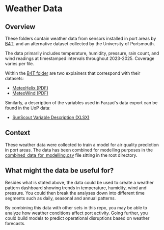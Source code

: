 # Weather Data

## Overview

These folders contain weather data from sensors installed in port areas by [B4T](https://www.barterforthings.co.uk/case-studies/portsmouth-international-port), and an alternative dataset collected by the University of Portsmouth.

The data primarily includes temperature, humidity, pressure, rain count, and wind readings at timestamped intervals throughout 2023-2025. Coverage varies per file.

Within the [B4T folder](./B4T%20data/) are two explainers that correspond with their datasets:

- [MeteoHelix (PDF)](./B4T%20data/MeteoHelix_12July2024.pdf)
- [MeteoWind (PDF)](./B4T%20data/MeteoWind_16July2024.pdf)

Similarly, a description of the variables used in Farzad's data export can be found in the UoP data:

- [SunScout Variable Description (XLSX)](./UoP%20data/SunScout%20Variable%20Description.xlsx)

## Context

These weather data were collected to train a model for air quality prediction in port areas. The data has been combined for modelling purposes in the [combined_data_for_modelling.csv](../combined_data_for_modelling.csv) file sitting in the root directory.

## What might the data be useful for?

Besides what is stated above, the data could be used to create a weather pattern dashboard showing trends in temperature, humidity, wind and pressure. You could then break the analyses down into different time segments such as daily, seasonal and annual patterns.

By combining this data with other sets in this repo, you may be able to analyze how weather conditions affect port activity. Going further, you could build models to predict operational disruptions based on weather forecasts.
